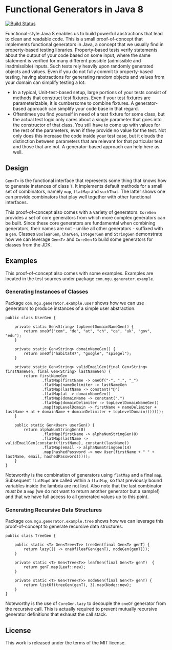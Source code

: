 # Functional Generators in Java 8

[![Build Status](https://travis-ci.org/mguenther/functional-generators.svg?branch=master)](https://travis-ci.org/mguenther/functional-generators.svg)

Functional-style Java 8 enables us to build powerful abstractions that lead to clean and readable code. This is a small proof-of-concept that implements functional generators in Java, a concept that we usually find in property-based testing libraries. Property-based tests verify statements about the output of your code based on some input, where the same statement is verified for many different possible (admissible and inadmissible) inputs. Such tests rely heavily upon randomly generated objects and values. Even if you do not fully commit to property-based testing, having abstractions for generating random objects and values from your domain can simplify testing a lot:
                                                                                                                                                                                                                                                            
* In a typical, Unit-test-based setup, large portions of your tests consist of methods that construct test fixtures. Even if your test fixtures are parameterizable, it is cumbersome to combine fixtures. A generator-based approach can simplify your code base in that regard.
* Oftentimes you find yourself in need of a test fixture for some class, but the actual test logic only cares about a single parameter that goes into the constructor of that class. You still have to come up with values for the rest of the parameters, even if they provide no value for the test. Not only does this increase the code inside your test case, but it clouds the distinction between parameters that are relevant for that particular test and those that are not. A generator-based approach can help here as well.

## Design

`Gen<T>` is the functional interface that represents some thing that knows how to generate instances of class `T`. It implements default methods for a small set of combinators, namely `map`, `flatMap` and `suchThat`. The latter shows one can provide combinators that play well together with other functional interfaces.

This proof-of-concept also comes with a variety of generators. `CoreGen` provides a set of core generators from which more complex generators can be built. Since these core generators are fundamental when combining generators, their names are not - unlike all other generators - suffixed with a `gen`. Classes `BooleanGen`, `CharGen`, `IntegerGen` and `StringGen` demonstrate how we can leverage `Gen<T>` and `CoreGen` to build some generators for classes from the JDK.

## Examples

This proof-of-concept also comes with some examples. Examples are located in the test sources under package `com.mgu.generator.example`.

### Generating Instances of Classes

Package `com.mgu.generator.example.user` shows how we can use generators to produce instances of a simple user abstraction.

    public class UserGen {
    
        private static Gen<String> topLevelDomainNameGen() {
            return oneOf("com", "de", "at", "ch", "ca", "uk", "gov", "edu");
        }
    
        private static Gen<String> domainNameGen() {
            return oneOf("habitat47", "google", "spiegel");
        }
    
        private static Gen<String> validEmailGen(final Gen<String> firstNameGen, final Gen<String> lastNameGen) {
            return firstNameGen
                    .flatMap(firstName -> oneOf("-", ".", "_")
                    .flatMap(nameDelimiter -> lastNameGen
                    .flatMap(lastName -> constant("@")
                    .flatMap(at -> domainNameGen()
                    .flatMap(domainName -> constant(".")
                    .flatMap(domainDelimiter -> topLevelDomainNameGen()
                    .map(topLevelDomain -> firstName + nameDelimiter + lastName + at + domainName + domainDelimiter + topLevelDomain)))))));
        }
    
        public static Gen<User> userGen() {
            return alphaNumStringGen(8)
                    .flatMap(firstName -> alphaNumStringGen(8)
                    .flatMap(lastName -> validEmailGen(constant(firstName), constant(lastName))
                    .flatMap(email -> alphaNumStringGen(14)
                    .map(hashedPassword -> new User(firstName + " " + lastName, email, hashedPassword)))));
        }
    }
    
Noteworthy is the combination of generators using `flatMap` and a final `map`. Subsequent `flatMap`s are called within a `flatMap`, so that previously bound variables inside the lambda are not lost. Also note that the last combinator *must be* a `map` (we do not want to return another generator but a sample!) and that we have full access to all generated values up to this point.

### Generating Recursive Data Structures

Package `com.mgu.generator.example.tree` shows how we can leverage this proof-of-concept to generate recursive data structures.

    public class TreeGen {
    
        public static <T> Gen<Tree<T>> treeGen(final Gen<T> genT) {
            return lazy(() -> oneOf(leafGen(genT), nodeGen(genT)));
        }
    
        private static <T> Gen<Tree<T>> leafGen(final Gen<T> genT)  {
            return genT.map(Leaf::new);
        }
    
        private static <T> Gen<Tree<T>> nodeGen(final Gen<T> genT) {
            return listOf(treeGen(genT), 3).map(Node::new);
        }
    }
    
Noteworthy is the use of `CoreGen.lazy` to decouple the `oneOf` generator from the recursive call. This is actually required to prevent mutually recursive generator definitions that exhaust the call stack.

## License

This work is released under the terms of the MIT license.